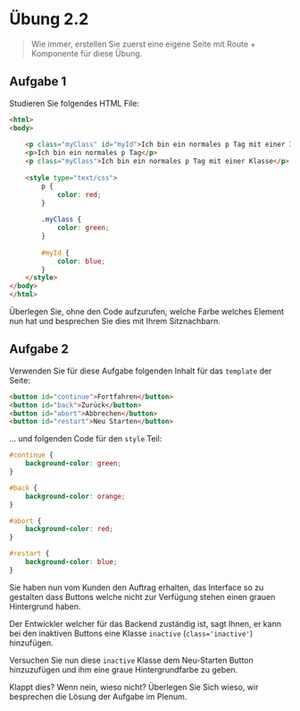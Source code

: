 # Übung 2.2 #

> Wie immer, erstellen Sie zuerst eine eigene Seite mit Route + Komponente für diese Übung.

## Aufgabe 1 ##

Studieren Sie folgendes HTML File:

```html
<html>
<body>
    
    <p class="myClass" id="myId">Ich bin ein normales p Tag mit einer ID und Klasse</p>
    <p>Ich bin ein normales p Tag</p>
    <p class="myClass">Ich bin ein normales p Tag mit einer Klasse</p>
    
    <style type="text/css">
        p {
            color: red;
        }
    
        .myClass {
            color: green;
        }
    
        #myId {
            color: blue;
        }
    </style>
</body>
</html>
```

Überlegen Sie, ohne den Code aufzurufen, welche Farbe welches Element nun hat und besprechen
Sie dies mit Ihrem Sitznachbarn.

## Aufgabe 2 ##

Verwenden Sie für diese Aufgabe folgenden Inhalt für das `template` der Seite:

```html
<button id="continue">Fortfahren</button>
<button id="back">Zurück</button>
<button id="abort">Abbrechen</button>
<button id="restart">Neu Starten</button>
```

... und folgenden Code für den `style` Teil:

```css
#continue {
    background-color: green;
}

#back {
    background-color: orange;
}

#abort {
    background-color: red;
}

#restart {
    background-color: blue;
}
```

Sie haben nun vom Kunden den Auftrag erhalten, das Interface so zu gestalten dass Buttons
welche nicht zur Verfügung stehen einen grauen Hintergrund haben.

Der Entwickler welcher für das Backend zuständig ist, sagt Ihnen, er kann bei den inaktiven
Buttons eine Klasse `inactive` (`class='inactive'`) hinzufügen.

Versuchen Sie nun diese `inactive` Klasse dem Neu-Starten Button hinzuzufügen und ihm eine
graue Hintergrundfarbe zu geben.

Klappt dies? Wenn nein, wieso nicht? Überlegen Sie Sich wieso, wir besprechen die Lösung
der Aufgabe im Plenum.
